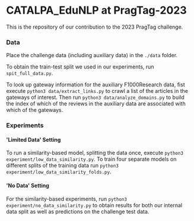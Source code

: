 # CATALPA_EduNLP at PragTag-2023

This is the repository of our contribution to the 2023 PragTag challenge.

### Data

Place the challenge data (including auxiliary data) in the `./data` folder.

To obtain the train-test split we used in our experiments, run `spit_full_data.py`.

To look up gateway information for the auxiliary F1000Research data, fist execute `python3 data/extract_links.py` to crawl a list of the articles in the gateways of interest.
Then run `python3 data/analyze_domains.py` to build the index of which of the reviews in the auxiliary data are associated with which of the gateways.

### Experiments

#### 'Limited Data' Setting

To run a similarity-based model, splitting the data once, execute `python3 experiment/low_data_similarity.py`.
To train four separate models on different splits of the training data run `python3 experiment/low_data_similarity_folds.py`.

#### 'No Data' Setting

For the similarity-based experiments, run `python3 experiment/no_data_similarity.py` to obtain results for both our internal data split as well as predictions on the challenge test data.
